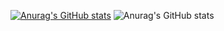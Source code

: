 [![Anurag's GitHub stats](https://github-readme-stats.vercel.app/api?username=Eowiin)](https://github.com/anuraghazra/github-readme-stats)
![Anurag's GitHub stats](https://github-readme-stats.vercel.app/api?username=Eowiin&show_icons=true)
